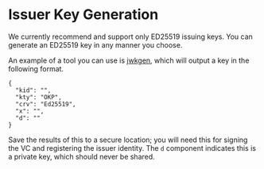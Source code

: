 # Issuer Key Generation

We currently recommend and support only ED25519 issuing keys. You can generate an ED25519 key in any manner you choose. 

An example of a tool you can use is [jwkgen](https://github.com/rakutentech/jwkgen), which will output a key in the following format. 

```
{
  "kid": "",
  "kty": "OKP",
  "crv": "Ed25519",
  "x": "",
  "d": ""
}
```

Save the results of this to a secure location; you will need this for signing the VC and registering the issuer identity. The `d` component indicates this is a private key, which should never be shared.


